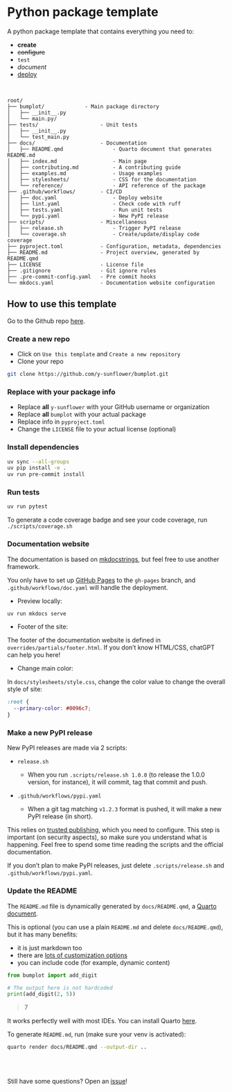 # Python package template

A python package template that contains everything you need to:

- **create**
- ~~configure~~
- `test`
- _document_
- <u>deploy</u>

<br>

```
root/
├── bumplot/             - Main package directory
│   ├── __init__.py
│   └── main.py/
├── tests/                    - Unit tests
│   ├── __init__.py
│   └── test_main.py
├── docs/                     - Documentation
│   ├── README.qmd                - Quarto document that generates README.md
│   ├── index.md                  - Main page
│   ├── contributing.md           - A contributing guide
│   ├── examples.md               - Usage examples
│   ├── stylesheets/              - CSS for the documentation
│   └── reference/                - API reference of the package
├── .github/workflows/        - CI/CD
│   ├── doc.yaml                  - Deploy website
│   ├── lint.yaml                 - Check code with ruff
│   ├── tests.yaml                - Run unit tests
│   └── pypi.yaml                 - New PyPI release
├── scripts/                  - Miscellaneous
│   ├── release.sh                - Trigger PyPI release
│   └── coverage.sh               - Create/update/display code coverage
├── pyproject.toml            - Configuration, metadata, dependencies
├── README.md                 - Project overview, generated by README.qmd
├── LICENSE                   - License file
├── .gitignore                - Git ignore rules
├── .pre-commit-config.yaml   - Pre commit hooks
└── mkdocs.yaml               - Documentation website configuration
```

## How to use this template

Go to the Github repo [here](https://github.com/y-sunflower/python-package-template).

### Create a new repo

- Click on `Use this template` and `Create a new repository`
- Clone your repo

```bash
git clone https://github.com/y-sunflower/bumplot.git
```

### Replace with your package info

- Replace **all** `y-sunflower` with your GitHub username or organization
- Replace **all** `bumplot` with your actual package
- Replace info in `pyproject.toml`
- Change the `LICENSE` file to your actual license (optional)

### Install dependencies

```bash
uv sync --all-groups
uv pip install -e .
uv run pre-commit install
```

### Run tests

```bash
uv run pytest
```

To generate a code coverage badge and see your code coverage, run
`./scripts/coverage.sh`

### Documentation website

The documentation is based on
[mkdocstrings](https://mkdocstrings.github.io/), but feel free to use
another framework.

You only have to set up [GitHub Pages](https://pages.github.com/) to the
`gh-pages` branch, and `.github/workflows/doc.yaml` will handle the
deployment.

- Preview locally:

```bash
uv run mkdocs serve
```

- Footer of the site:

The footer of the documentation website is defined in
`overrides/partials/footer.html`. If you don’t know HTML/CSS, chatGPT
can help you here!

- Change main color:

In `docs/stylesheets/style.css`, change the color value to change the
overall style of site:

```css
:root {
  --primary-color: #0096c7;
}
```

### Make a new PyPI release

New PyPI releases are made via 2 scripts:

- `release.sh`

  - When you run `.scripts/release.sh 1.0.0` (to release the 1.0.0
    version, for instance), it will commit, tag that commit and push.

- `.github/workflows/pypi.yaml`

  - When a git tag matching `v1.2.3` format is pushed, it will make a
    new PyPI release (in short).

This relies on [trusted
publishing](https://docs.pypi.org/trusted-publishers/), which you need
to configure. This step is important (on security aspects), so make sure
you understand what is happening. Feel free to spend some time reading
the scripts and the official documentation.

If you don’t plan to make PyPI releases, just delete
`.scripts/release.sh` and `.github/workflows/pypi.yaml`.

### Update the README

The `README.md` file is dynamically generated by `docs/README.qmd`, a
[Quarto document](https://quarto.org/).

This is optional (you can use a plain `README.md` and delete
`docs/README.qmd`), but it has many benefits:

- it is just markdown too
- there are [lots of customization
  options](https://quarto.org/docs/authoring/markdown-basics.html)
- you can include code (for example, dynamic content)

```python
from bumplot import add_digit

# The output here is not hardcoded
print(add_digit(2, 5))
```

> 7

It works perfectly well with most IDEs. You can install Quarto
[here](https://quarto.org/docs/get-started/).

To generate `README.md`, run (make sure your venv is activated):

```bash
quarto render docs/README.qmd --output-dir ..
```

<br> <br>

Still have some questions? Open an
[issue](https://github.com/y-sunflower/python-package-template/issues)!
